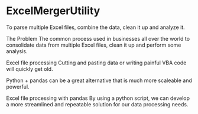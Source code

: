 # ExcelMergerUtility
To parse multiple Excel files, combine the data, clean it up and analyze it. 

The Problem
The common process used in businesses all over the world to consolidate data from multiple Excel files, clean it up and perform some analysis.

Excel file processing
Cutting and pasting data or writing painful VBA code will quickly get old.

Python + pandas can be a great alternative that is much more scaleable and powerful.

Excel file processing with pandas
By using a python script, we can develop a more streamlined and repeatable solution for our data processing needs.
